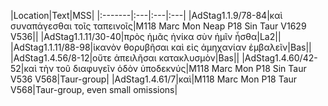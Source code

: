 |Location|Text|MSS|
|:-------|:---|:---|:---|
|AdStag1.1.9/78-84|καὶ συναπάγεσθαι τοῖς ταπεινοῖς|M118 Marc Mon Neap P18 Sin Taur V1629 V536||
|AdStag1.1.11/30-40|πρὸς ἡμᾶς ἡνίκα σὺν ἡμῖν ἦσθα|La2||
|AdStag1.1.11/88-98|ἱκανὸν θορυβῆσαι καὶ εἰς ἀμηχανίαν ἐμβαλεῖν|Bas||
|AdStag1.4.56/8-12|οὔτε ἀπειλῆσαι κατακλυσμὸν|Bas||
|AdStag1.4.60/42-52|καὶ τὴν τοῦ διαφυγεῖν ὁδὸν ὑποδεκνύς|M118 Marc Mon P18 Sin Taur V536 V568|Taur-group|
|AdStag1.4.61/7|καὶ|M118 Marc Mon P18 Taur V568|Taur-group, even small omissions|
